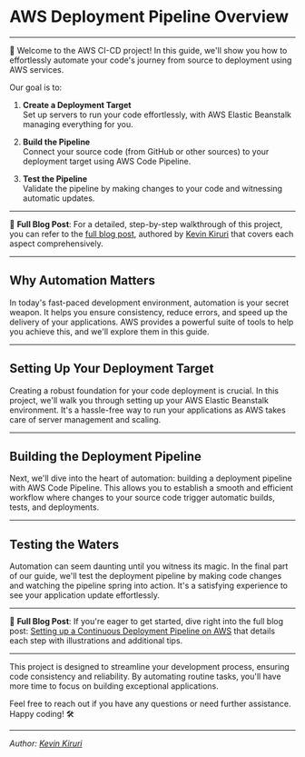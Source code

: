 # AWS Deployment Pipeline Overview

---

🚀 Welcome to the AWS CI-CD project! In this guide, we'll show you how to effortlessly automate your code's journey from source to deployment using AWS services. 

Our goal is to:

1. **Create a Deployment Target**  
   Set up servers to run your code effortlessly, with AWS Elastic Beanstalk managing everything for you.

2. **Build the Pipeline**  
   Connect your source code (from GitHub or other sources) to your deployment target using AWS Code Pipeline.

3. **Test the Pipeline**  
   Validate the pipeline by making changes to your code and witnessing automatic updates.

---

📖 **Full Blog Post**: For a detailed, step-by-step walkthrough of this project, you can refer to the [full blog post](https://medium.com/@kevinkiruri/setting-up-a-continuous-deployment-pipeline-on-aws-2da40b519f69), authored by [Kevin Kiruri](https://www.linkedin.com/in/kevin-kiruri/) that covers each aspect comprehensively.

---

## Why Automation Matters

In today's fast-paced development environment, automation is your secret weapon. It helps you ensure consistency, reduce errors, and speed up the delivery of your applications. AWS provides a powerful suite of tools to help you achieve this, and we'll explore them in this guide.

---

## Setting Up Your Deployment Target

Creating a robust foundation for your code deployment is crucial. In this project, we'll walk you through setting up your AWS Elastic Beanstalk environment. It's a hassle-free way to run your applications as AWS takes care of server management and scaling.

---

## Building the Deployment Pipeline

Next, we'll dive into the heart of automation: building a deployment pipeline with AWS Code Pipeline. This allows you to establish a smooth and efficient workflow where changes to your source code trigger automatic builds, tests, and deployments.

---

## Testing the Waters

Automation can seem daunting until you witness its magic. In the final part of our guide, we'll test the deployment pipeline by making code changes and watching the pipeline spring into action. It's a satisfying experience to see your application update effortlessly.

---

📖 **Full Blog Post**: If you're eager to get started, dive right into the full blog post: [Setting up a Continuous Deployment Pipeline on AWS](link_to_blog_post) that details each step with illustrations and additional tips.

---

This project is designed to streamline your development process, ensuring code consistency and reliability. By automating routine tasks, you'll have more time to focus on building exceptional applications.

Feel free to reach out if you have any questions or need further assistance. Happy coding! 🛠️

---

*Author: [Kevin Kiruri](https://www.linkedin.com/in/kevin-kiruri/)*
